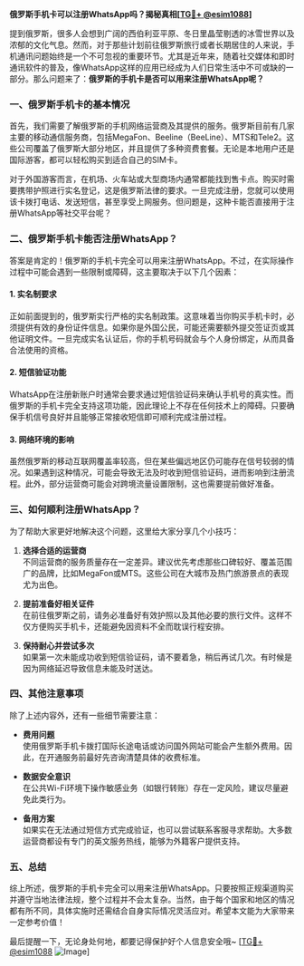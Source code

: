 **俄罗斯手机卡可以注册WhatsApp吗？揭秘真相[[TG💪+ @esim1088](https://t.me/s/esim1088)]**

提到俄罗斯，很多人会想到广阔的西伯利亚平原、冬日里晶莹剔透的冰雪世界以及浓郁的文化气息。然而，对于那些计划前往俄罗斯旅行或者长期居住的人来说，手机通讯问题始终是一个不可忽视的重要环节。尤其是近年来，随着社交媒体和即时通讯软件的普及，像WhatsApp这样的应用已经成为人们日常生活中不可或缺的一部分。那么问题来了：**俄罗斯的手机卡是否可以用来注册WhatsApp呢？**

### **一、俄罗斯手机卡的基本情况**

首先，我们需要了解俄罗斯的手机网络运营商及其提供的服务。俄罗斯目前有几家主要的移动通信服务商，包括MegaFon、Beeline（BeeLine）、MTS和Tele2。这些公司覆盖了俄罗斯大部分地区，并且提供了多种资费套餐。无论是本地用户还是国际游客，都可以轻松购买到适合自己的SIM卡。

对于外国游客而言，在机场、火车站或大型商场内通常都能找到售卡点。购买时需要携带护照进行实名登记，这是俄罗斯法律的要求。一旦完成注册，您就可以使用该卡拨打电话、发送短信，甚至享受上网服务。但问题是，这种卡能否直接用于注册WhatsApp等社交平台呢？

### **二、俄罗斯手机卡能否注册WhatsApp？**

答案是肯定的！俄罗斯的手机卡完全可以用来注册WhatsApp。不过，在实际操作过程中可能会遇到一些限制或障碍，这主要取决于以下几个因素：

#### **1. 实名制要求**
正如前面提到的，俄罗斯实行严格的实名制政策。这意味着当你购买手机卡时，必须提供有效的身份证件信息。如果你是外国公民，可能还需要额外提交签证页或其他证明文件。一旦完成实名认证后，你的手机号码就会与个人身份绑定，从而具备合法使用的资格。

#### **2. 短信验证功能**
WhatsApp在注册新账户时通常会要求通过短信验证码来确认手机号的真实性。而俄罗斯的手机卡完全支持这项功能，因此理论上不存在任何技术上的障碍。只要确保手机信号良好并且能够正常接收短信即可顺利完成注册过程。

#### **3. 网络环境的影响**
虽然俄罗斯的移动互联网覆盖率较高，但在某些偏远地区仍可能存在信号较弱的情况。如果遇到这种情况，可能会导致无法及时收到短信验证码，进而影响到注册流程。此外，部分运营商可能会对跨境流量设置限制，这也需要提前做好准备。

### **三、如何顺利注册WhatsApp？**

为了帮助大家更好地解决这个问题，这里给大家分享几个小技巧：

1. **选择合适的运营商**  
   不同运营商的服务质量存在一定差异。建议优先考虑那些口碑较好、覆盖范围广的品牌，比如MegaFon或MTS。这些公司在大城市及热门旅游景点的表现尤为出色。

2. **提前准备好相关证件**  
   在前往俄罗斯之前，请务必准备好有效护照以及其他必要的旅行文件。这样不仅方便购买手机卡，还能避免因资料不全而耽误行程安排。

3. **保持耐心并尝试多次**  
   如果第一次未能成功收到短信验证码，请不要着急，稍后再试几次。有时候是因为网络延迟导致信息未能及时送达。

### **四、其他注意事项**

除了上述内容外，还有一些细节需要注意：

- **费用问题**  
  使用俄罗斯手机卡拨打国际长途电话或访问国外网站可能会产生额外费用。因此，在开通服务前最好先咨询清楚具体的收费标准。

- **数据安全意识**  
  在公共Wi-Fi环境下操作敏感业务（如银行转账）存在一定风险，建议尽量避免此类行为。

- **备用方案**  
  如果实在无法通过短信方式完成验证，也可以尝试联系客服寻求帮助。大多数运营商都设有专门的英文服务热线，能够为外籍客户提供支持。

### **五、总结**

综上所述，俄罗斯的手机卡完全可以用来注册WhatsApp。只要按照正规渠道购买并遵守当地法律法规，整个过程并不会太复杂。当然，由于每个国家和地区的情况都有所不同，具体实施时还需结合自身实际情况灵活应对。希望本文能为大家带来一定参考价值！

最后提醒一下，无论身处何地，都要记得保护好个人信息安全哦~ [[TG💪+ @esim1088](https://t.me/s/esim1088) ![Image](https://i.postimg.cc/4NQfJmqS/Snipaste-2025-05-13-00-14-12.png)]
